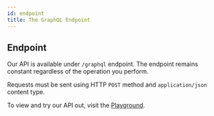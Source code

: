 ```yaml
---
id: endpoint
title: The GraphQL Endpoint
---
```


## Endpoint

Our API is available under `/graphql` endpoint. The endpoint remains constant regardless of the operation you perform.

Requests must be sent using HTTP `POST` method and `application/json` content type.

To view and try our API out, visit the [Playground](https://demo.getsaleor.com/graphql/).










